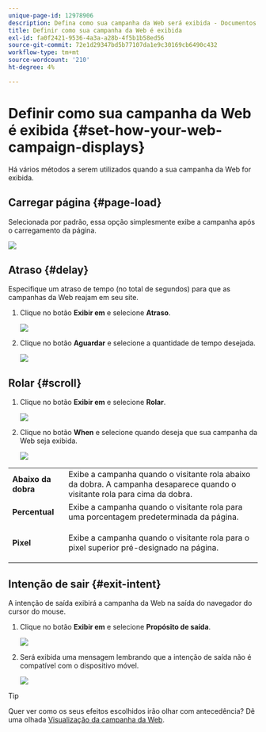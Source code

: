 ```yaml
---
unique-page-id: 12978906
description: Defina como sua campanha da Web será exibida - Documentos do Marketo - Documentação do produto
title: Definir como sua campanha da Web é exibida
exl-id: fa0f2421-9536-4a3a-a28b-4f5b1b58ed56
source-git-commit: 72e1d29347bd5b77107da1e9c30169cb6490c432
workflow-type: tm+mt
source-wordcount: '210'
ht-degree: 4%

---
```


# Definir como sua campanha da Web é exibida {#set-how-your-web-campaign-displays}

Há vários métodos a serem utilizados quando a sua campanha da Web for exibida.

## Carregar página {#page-load}

Selecionada por padrão, essa opção simplesmente exibe a campanha após o carregamento da página.

![](assets/pl1.png)

## Atraso {#delay}

Especifique um atraso de tempo (no total de segundos) para que as campanhas da Web reajam em seu site.

1. Clique no botão **Exibir em** e selecione **Atraso**.

   ![](assets/d1.png)

1. Clique no botão **Aguardar** e selecione a quantidade de tempo desejada.

   ![](assets/d2.png)

## Rolar {#scroll}

1. Clique no botão **Exibir em** e selecione **Rolar**.

   ![](assets/s1.png)

1. Clique no botão **When** e selecione quando deseja que sua campanha da Web seja exibida.

   ![](assets/s2.png)

<table> 
 <tbody> 
  <tr> 
   <td><strong>Abaixo da dobra</strong></td> 
   <td>Exibe a campanha quando o visitante rola abaixo da dobra. A campanha desaparece quando o visitante rola para cima da dobra.</td> 
  </tr> 
  <tr> 
   <td><strong>Percentual</strong></td> 
   <td>Exibe a campanha quando o visitante rola para uma porcentagem predeterminada da página.</td> 
  </tr> 
  <tr> 
   <td><strong>Pixel</strong></td> 
   <td><p>Exibe a campanha quando o visitante rola para o pixel superior pré-designado na página.</p></td> 
  </tr> 
 </tbody> 
</table>

## Intenção de sair {#exit-intent}

A intenção de saída exibirá a campanha da Web na saída do navegador do cursor do mouse.

1. Clique no botão **Exibir em** e selecione **Propósito de saída**.

   ![](assets/ei1.png)

1. Será exibida uma mensagem lembrando que a intenção de saída não é compatível com o dispositivo móvel.

   ![](assets/ei2.png)

>[!TIP]
>
>Quer ver como os seus efeitos escolhidos irão olhar com antecedência? Dê uma olhada [Visualização da campanha da Web](/help/marketo/product-docs/web-personalization/working-with-web-campaigns/preview-and-test-a-web-campaign.md).
